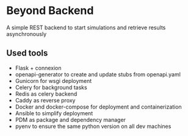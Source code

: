 # Beyond Backend
A simple REST backend to start simulations and retrieve results asynchronously

## Used tools
* Flask + connexion
* openapi-generator to create and update stubs from openapi.yaml
* Gunicorn for wsgi deployment
* Celery for background tasks
* Redis as celery backend
* Caddy as reverse proxy
* Docker and docker-compose for deployment and containerization
* Ansible to simplify deployment
* PDM as package and dependency manager
* pyenv to ensure the same python version on all dev machines
